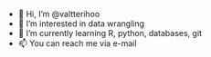- 👋 Hi, I’m @valtterihoo
- 👀 I’m interested in data wrangling
- 🌱 I’m currently learning R, python, databases, git
- 📫 You can reach me via e-mail

<!---
valtterihoo/valtterihoo is a ✨ special ✨ repository because its `README.md` (this file) appears on your GitHub profile.
You can click the Preview link to take a look at your changes.
--->
